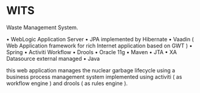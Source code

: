 # WITS
Waste Management System. 

•	WebLogic Application Server
•	JPA implemented by Hibernate
•	Vaadin ( Web Application framework for rich Internet application based on GWT )
•	Spring
•	Activiti Workflow
•	Drools
•	Oracle 11g
•	Maven
•	JTA
•	XA Datasource external managed
•	Java

this web application manages the nuclear garbage lifecycle using a business process management system implemented using activiti ( as workflow engine ) and drools ( as rules engine ).
